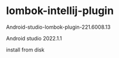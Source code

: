 # lombok-intellij-plugin

Android-studio-lombok-plugin-221.6008.13

Android studio 2022.1.1

install from disk
